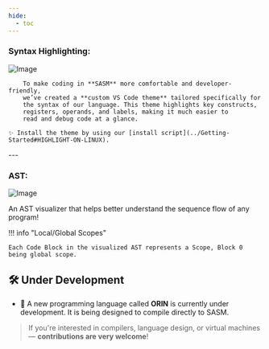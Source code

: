 ```yaml
---
hide:
  - toc
---
```


### **Syntax Highlighting:**

![Image](../assets/vs_theme.png)

```title="INFO"
    To make coding in **SASM** more comfortable and developer-friendly, 
    we’ve created a **custom VS Code theme** tailored specifically for 
    the syntax of our language. This theme highlights key constructs, 
    registers, operands, and labels, making it much easier to 
    read and debug code at a glance.
```
<div class="result" markdown>

    ✨ Install the theme by using our [install script](../Getting-Started#HIGHLIGHT-ON-LINUX).
</div>
---

### **AST:**

![Image](../assets/AST_Examples/helloWorld.png)

An AST visualizer that helps better understand the sequence flow
of any program!

!!! info "Local/Global Scopes"

    Each Code Block in the visualized AST represents a Scope, Block 0 being global scope.

## 🛠 Under Development

- 🔧 A new programming language called **ORIN** is currently under development. It is being designed to compile directly to SASM.

> If you're interested in compilers, language design, or virtual machines — **contributions are very welcome**!

